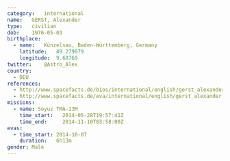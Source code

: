 ```yaml
---
category:	international
name:	GERST, Alexander
type:	civilian
dob:	1976-05-03
birthplace:
  - name:	Künzelsau, Baden-Württemberg, Germany
    latitude:	49.279079
    longitude:	9.68769
twitter:	@Astro_Alex
country:
  - DEU
references:
  - http://www.spacefacts.de/bios/international/english/gerst_alexander.htm
  - http://www.spacefacts.de/eva/international/english/gerst_alexander.htm
missions:
  - name: Soyuz TMA-13M
    time_start:   2014-05-28T19:57:41Z
    time_end:     2014-11-10T03:58:00Z
evas:
  - time_start: 2014-10-07
    duration:   6h13m
gender:	Male
---
```


